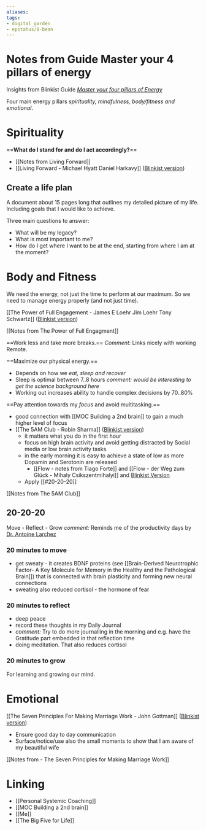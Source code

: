 ```yaml
---
aliases: 
tags: 
- digital_garden
- epstatus/0-bean
---
```

# Notes from Guide Master your 4 pillars of energy
Insights from Blinkist Guide *[Master your four pillars of Energy](
https://www.blinkist.com/guides/master-your-four-pillars-of-energy-with-chase-tucker)*

Four main energy pillars *spirituality, mindfulness, body/fitness and emotional*.

# Spirituality
==**What do I stand for and do I act accordingly?**==
+ [[Notes from Living Forward]]
+ [[Living Forward - Michael Hyatt Daniel Harkavy]] ([Blinkist version](https://www.blinkist.com/de/app/books/living-forward-en))
## Create a life plan
A document about 15 pages long that outlines my detailed picture of my life. Including goals that I would like to achieve.

Three main questions to answer:
+ What will be my legacy?
+ What is most important to me?
+ How do I get where I want to be at the end, starting from where I am at the moment?

# Body and Fitness
We need the energy, not just the time to perform at our maximum. So we need to manage energy properly (and not just time).

[[The Power of Full Engagement - James E Loehr Jim Loehr Tony Schwartz]] ([Blinkist version](https://www.blinkist.com/de/app/books/the-power-of-full-engagement-en))

[[Notes from The Power of Full Engagment]]

==Work less and take more breaks.==
*Comment:* Links nicely with working Remote.

==Maximize our physical energy.==
+ Depends on how we *eat, sleep and recover*
+ Sleep is optimal between 7..8 hours *comment: would be interesting to get the science background here*
+ Working out increases ability to handle complex decisions by 70..80%

==Pay attention towards my *focus* and avoid multitasking.==
+ good connection with [[MOC Building a 2nd brain]] to gain a much higher level of focus
+ [[The 5AM Club - Robin Sharma]] ([Blinkist version](https://www.blinkist.com/de/app/books/the-5-am-club-en))
	+ it matters what you do in the first hour
	+ focus on high brain activity and avoid getting distracted by Social media or low brain activity tasks.
	+ in the early morning it is easy to achieve a state of low as more Dopamin and Serotonin are released
		+ [[Flow - notes from Tiago Forte]] and [[Flow - der Weg zum Glück - Mihaly Csikszentmihalyi]] and [Blinkist Version](https://www.blinkist.com/de/app/books/flow-en)
	+ Apply [[#20-20-20]]

[[Notes from The 5AM Club]]

## 20-20-20
Move - Reflect - Grow
*comment:* Reminds me of the productivity days by [Dr. Antoine Larchez](https://www.linkedin.com/in/antoinelarchez/)

### 20 minutes to move
+ get sweaty - it creates BDNF proteins (see [[Brain-Derived Neurotrophic Factor- A Key Molecule for Memory in the Healthy and the Pathological Brain]]) that is connected with brain plasticity and forming new neural connections
+ sweating also reduced cortisol - the hormone of fear

### 20 minutes to reflect
+ deep peace
+ record these thoughts in my Daily Journal
+ *comment:* Try to do more journalling in the morning and e.g. have the Gratitude part embedded in that reflection time
+ doing meditation. That also reduces cortisol

### 20 minutes to grow
For learning and growing our mind.

# Emotional
[[The Seven Principles For Making Marriage Work - John Gottman]] ([Blinkist version](https://www.blinkist.com/de/app/books/the-seven-principles-for-making-marriage-work-en))

+ Ensure good day to day communication
+ Surface/notice/use also the small moments to show that I am aware of my beautiful wife

[[Notes from - The Seven Principles for Making Marriage Work]]


# Linking
+ [[Personal Systemic Coaching]]
+ [[MOC Building a 2nd brain]]
+ [[Me]]
+ [[The Big Five for Life]]



